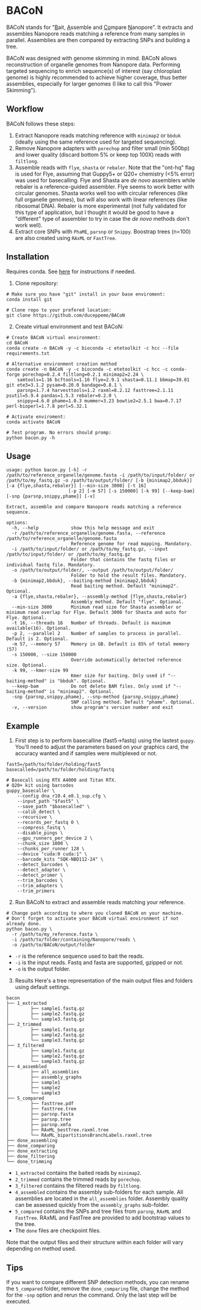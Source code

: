 # BACoN
BACoN stands for "<ins>B</ins>ait, <ins>A</ins>ssemble and <ins>Co</ins>mpare <ins>N</ins>anopore". It extracts and assembles Nanopore reads matching a reference from many samples in parallel. Assemblies are then compared by extracting SNPs and building a tree.

BACoN was designed with genome skimming in mind. BACoN allows reconstruction of organelle genomes from Nanopore data.  Performing targeted sequencing to enrich sequence(s) of interest (say chloroplast genome) is highly recommended to achieve higher coverage, thus better assemblies, especially for larger genomes (I like to call this "Power Skimming").

## Workflow
BACoN follows these steps:
1. Extract Nanopore reads matching reference with `minimap2` or `bbduk` (ideally using the same reference used for targeted sequencing).
2. Remove Nanopore adapters with `porechop` and filter small (min 500bp) and lower quality (discard bottom 5% or keep top 100X) reads with `filtlong`.
3. Assemble reads with `flye`, `shasta` or `rebaler`. Note that the "ont-hq" flag is used for Flye, assuming that Guppy5+ or Q20+ chemistry (<5% error) was used for basecalling. Flye and Shasta are *de novo* assemblers while rebaler is a reference-guided assembler. Flye seems to work better with circular genomes. Shasta works well too with circular references (like full organelle genomes), but will also work with linear references (like ribosomal DNA). Rebaler is more experimental (not fully validated for this type of application, but I thought it would be good to have a "different" type of assembler to try in case the *de novo* methods don't work well).
4. Extract core SNPs with `PhaME`, `parsnp` or `Snippy`. Boostrap trees (n=100) are also created using `RAxML` or `FastTree`.

## Installation
Requires conda. See [here](https://docs.conda.io/en/latest/miniconda.html#latest-miniconda-installer-links) for instructions if needed.
1. Clone repository:
```commandline
# Make sure you have "git" install in your base enviroment:
conda install git

# Clone repo to your prefered location:
git clone https://github.com/duceppemo/BACoN
```
2. Create virtual environment and test BACoN:
```commandline
# Create BACoN virtual environment:
cd BACoN
conda create -n BACoN -y -c bioconda -c etetoolkit -c hcc --file requirements.txt

# Alternative environment creation method 
conda create -n BACoN -y -c bioconda -c etetoolkit -c hcc -c conda-forge porechop=0.2.4 filtlong=0.2.1 minimap2=2.24 \
    samtools=1.16 bcftools=1.16 flye=2.9.1 shasta=0.11.1 bbmap=39.01 git ete3=3.1.2 pysam=0.20.0 bandage=0.8.1 \
    parsnp=1.7.4 harvesttools=1.2 raxml=8.2.12 fasttree=2.1.11 psutil=5.9.4 pandas=1.5.3 rebaler=0.2.0 \
    snippy=4.6.0 phame=1.0.3 mummer=3.23 bowtie2=2.5.1 bwa=0.7.17 perl-bioperl=1.7.8 perl=5.32.1

# Activate enviroment:
conda activate BACoN

# Test program. No errors should promp:
python bacon.py -h
```

## Usage
```commandline
usage: python bacon.py [-h] -r /path/to/reference_organelle/genome.fasta -i /path/to/input/folder/ or /path/to/my_fastq.gz -o /path/to/output/folder/ [-b {minimap2,bbduk}] [-a {flye,shasta,rebaler}] [--min-size 3000] [-t 16]
                       [-p 2] [-m 57] [-s 150000] [-k 99] [--keep-bam] [-snp {parsnp,snippy,phame}] [-v]

Extract, assemble and compare Nanopore reads matching a reference sequence.

options:
  -h, --help            show this help message and exit
  -r /path/to/reference_organelle/genome.fasta, --reference /path/to/reference_organelle/genome.fasta
                        Reference genome for read mapping. Mandatory.
  -i /path/to/input/folder/ or /path/to/my_fastq.gz, --input /path/to/input/folder/ or /path/to/my_fastq.gz
                        Folder that contains the fastq files or individual fastq file. Mandatory.
  -o /path/to/output/folder/, --output /path/to/output/folder/
                        Folder to hold the result files. Mandatory.
  -b {minimap2,bbduk}, --baiting-method {minimap2,bbduk}
                        Read baiting method. Default "minimap2". Optional.
  -a {flye,shasta,rebaler}, --assembly-method {flye,shasta,rebaler}
                        Assembly method. Default "flye". Optional.
  --min-size 3000       Minimum read size for Shasta assembler or minimum read overlap for Flye. Default 3000 for Shasta and auto for Flye. Optional.
  -t 16, --threads 16   Number of threads. Default is maximum available(16). Optional.
  -p 2, --parallel 2    Number of samples to process in parallel. Default is 2. Optional.
  -m 57, --memory 57    Memory in GB. Default is 85% of total memory (57)
  -s 150000, --size 150000
                        Override automatically detected reference size. Optional.
  -k 99, --kmer-size 99
                        Kmer size for baiting. Only used if "--baiting-method" is "bbduk". Optional.
  --keep-bam            Do not delete BAM files. Only used if "--baiting-method" is "minimap2". Optional.
  -snp {parsnp,snippy,phame}, --snp-method {parsnp,snippy,phame}
                        SNP calling method. Default "phame". Optional.
  -v, --version         show program's version number and exit
```

## Example
1. First step is to perform basecalline (fast5->fastq) using the lastest `guppy`. You'll need to adjust the parameters based on your graphics card, the accuracy wanted and if samples were multiplexed or not.
```commandline
fast5=/path/to/folder/holding/fast5
basecalled=/path/to/folder/holding/fastq

# Basecall using RTX A4000 and Titan RTX.
# Q20+ kit using barcodes
guppy_basecaller \
    --config dna_r10.4_e8.1_sup.cfg \
    --input_path "$fast5" \
    --save_path "$basecalled" \
    --calib_detect \
    --recursive \
    --records_per_fastq 0 \
    --compress_fastq \
    --disable_pings \
    --gpu_runners_per_device 2 \
    --chunk_size 1000 \
    --chunks_per_runner 128 \
    --device "cuda:0 cuda:1" \
    --barcode_kits "SQK-NBD112-24" \
    --detect_barcodes \
    --detect_adapter \
    --detect_primer \
    --trim_barcodes \
    --trim_adapters \
    --trim_primers
```
2. Run BACoN to extract and assemble reads matching your reference.
```commandline
# Change path according to where you cloned BACoN on your machine.
# Don't forget to activate your BACoN virtual environment if not already done.
python bacon.py \
  -r /path/to/my_reference.fasta \
  -i /path/to/folder/containing/Nanopore/reads \
  -o /path/to/BACoN/output/folder
```
- `-r` is the reference sequence used to bait the reads.
- `-i` is the input reads. Fastq and fasta are supported, gzipped or not.
- `-o` is the output folder.

3. Results
Here's a tree representation of the main output files and folders using default settings.
```commandline
bacon
├── 1_extracted
│        ├── sample1.fastq.gz
│        ├── sample2.fastq.gz
│        └── sample3.fastq.gz
├── 2_trimmed
│        ├── sample1.fastq.gz
│        ├── sample2.fastq.gz
│        └── sample3.fastq.gz
├── 3_filtered
│        ├── sample1.fastq.gz
│        ├── sample2.fastq.gz
│        └── sample3.fastq.gz
├── 4_assembled
│        ├── all_assemblies
│        ├── assembly_graphs
│        ├── sample1
│        ├── sample2
│        └── sample3
├── 5_compared
│        ├── fasttree.pdf
│        ├── fasttree.tree
│        ├── parsnp.fasta
│        ├── parsnp.tree
│        ├── parsnp.xmfa
│        ├── RAxML_bestTree.raxml.tree
│        └── RAxML_bipartitionsBranchLabels.raxml.tree
├── done_assembling
├── done_comparing
├── done_extracting
├── done_filtering
└── done_trimming
```
- `1_extracted` contains the baited reads by `minimap2`.
- `2_trimmed` contains the trimmed reads by `porechop`.
- `3_filtered` contains the filtered reads by `filtlong`.
- `4_assembled` contains the assembly sub-folders for each sample. All assemblies are located in the `all_assemblies` folder. Assembly quality can be assessed quickly from the `assembly_graphs` sub-folder.
- `5_compared` contains the SNPs and tree files from `parsnp`, `RAxML` and `FastTree`. RAxML and FastTree are provided to add bootstrap values to the tree.
- The `done` files are checkpoint files.

Note that the output files and their structure within each folder will vary depending on method used.
## Tips
If you want to compare different SNP detection methods, you can rename the `5_compared` folder, remove the `done_comparing` file, change the method for the `-snp` option and rerun the command. Only the last step will be executed.